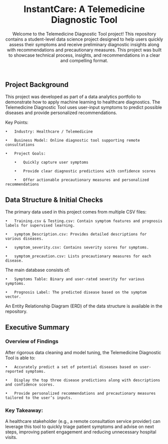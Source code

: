 <header>

<!--
  <<< Author notes: Course header >>>
  Include a 1280×640 image, course title in sentence case, and a concise description in emphasis.
  In your repository settings: enable template repository, add your 1280×640 social image, auto delete head branches.
  Add your open source license, GitHub uses MIT license.
-->

# InstantCare: A Telemedicine Diagnostic Tool

Welcome to the Telemedicine Diagnostic Tool project! This repository contains a student-level data science project designed to help users quickly assess their symptoms and receive preliminary diagnostic insights along with recommendations and precautionary measures. This project was built to showcase technical process, insights, and recommendations in a clear and compelling format.

</header>

<!--
  <<< Author notes: Step 1 >>>
  Choose 3-5 steps for your course.
  The first step is always the hardest, so pick something easy!
  Link to docs.github.com for further explanations.
  Encourage users to open new tabs for steps!
-->

## Project Background

This project was developed as part of a data analytics portfolio to demonstrate how to apply machine learning to healthcare diagnostics. The Telemedicine Diagnostic Tool uses user-input symptoms to predict possible diseases and provide personalized recommendations.

Key Points:

	•	Industry: Healthcare / Telemedicine
 
	•	Business Model: Online diagnostic tool supporting remote consultations
 
	•	Project Goals:
 
		•	Quickly capture user symptoms
  
		•	Provide clear diagnostic predictions with confidence scores
  
		•	Offer actionable precautionary measures and personalized recommendations

  

 
## Data Structure & Initial Checks

The primary data used in this project comes from multiple CSV files:

	•	Training.csv & Testing.csv: Contain symptom features and prognosis labels for supervised learning.
 
	•	symptom_Description.csv: Provides detailed descriptions for various diseases.

	•	symptom_severity.csv: Contains severity scores for symptoms.
 
	•	symptom_precaution.csv: Lists precautionary measures for each disease.
 

The main database consists of:

	•	Symptoms Table: Binary and user-rated severity for various symptoms.
 
	•	Prognosis Label: The predicted disease based on the symptom vector.
 

An Entity Relationship Diagram (ERD) of the data structure is available in the repository.

## Executive Summary

### Overview of Findings

After rigorous data cleaning and model tuning, the Telemedicine Diagnostic Tool is able to:

	•	Accurately predict a set of potential diseases based on user-reported symptoms.
 
	•	Display the top three disease predictions along with descriptions and confidence scores.

	•	Provide personalized recommendations and precautionary measures tailored to the user’s inputs.
 

### Key Takeaway:
A healthcare stakeholder (e.g., a remote consultation service provider) can leverage this tool to quickly triage patient symptoms and advise on next steps, improving patient engagement and reducing unnecessary hospital visits.

</footer>
